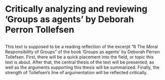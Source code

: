 # Critically analyzing and reviewing ’Groups as agents’ by Deborah Perron Tollefsen

## 
This text is supposed to be a reading reflection of the excerpt ”6 The Moral Responsibility of Groups” of the book ’Groups as agents’ by Deborah Perron Tollefsen. First, there will be a quick placement into the field, or topic this text is about. After that, the central thesis of the text will be presented, as well as the arguments supporting this thesis will be summarized. Finally, the strength of Tollefsen’s line of argumentation will
be reflected critically.
